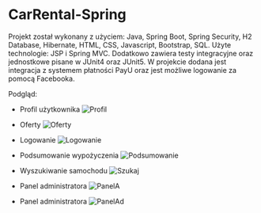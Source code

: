 # CarRental-Spring

Projekt został wykonany z użyciem: Java, Spring Boot, Spring Security, H2 Database, Hibernate, HTML, CSS, Javascript, Bootstrap, SQL.
Użyte technologie: JSP i Spring MVC.
Dodatkowo zawiera testy integracyjne oraz jednostkowe pisane w JUnit4 oraz JUnit5. W projekcie dodana jest integracja z systemem płatności PayU oraz jest możliwe logowanie za pomocą Facebooka.



Podgląd:
- Profil użytkownika
![Profil](https://i.ibb.co/Thmb5q1/profil.png)


- Oferty
![Oferty](https://i.ibb.co/h1r1j3n/offer.png)


- Logowanie
![Logowanie](https://i.ibb.co/7ycjfBH/logowanie.png)


- Podsumowanie wypożyczenia
![Podsumowanie](https://i.ibb.co/PZJxMmB/podsumowanie.png)


- Wyszukiwanie samochodu
![Szukaj](https://i.ibb.co/rcXNsDQ/searchcar.png)


- Panel administratora
![PanelA](https://i.ibb.co/72W9dKX/admin.png)


- Panel administratora
![PanelAd](https://i.ibb.co/NN5tWG8/admin2.png)
